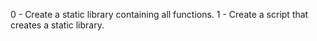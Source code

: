 0 - Create a static library containing all functions.
1 - Create a script that creates a static library.

